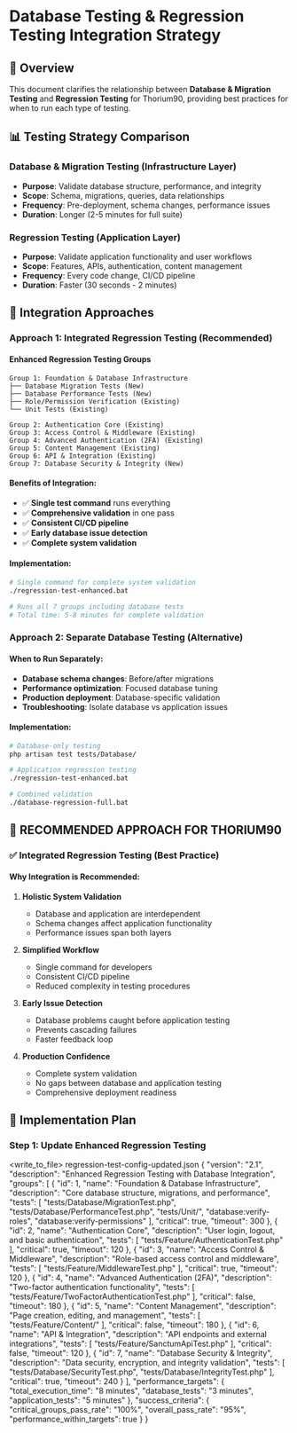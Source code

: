 # Database Testing & Regression Testing Integration Strategy

## 🎯 Overview

This document clarifies the relationship between **Database & Migration Testing** and **Regression Testing** for Thorium90, providing best practices for when to run each type of testing.

## 📊 Testing Strategy Comparison

### **Database & Migration Testing** (Infrastructure Layer)
- **Purpose**: Validate database structure, performance, and integrity
- **Scope**: Schema, migrations, queries, data relationships
- **Frequency**: Pre-deployment, schema changes, performance issues
- **Duration**: Longer (2-5 minutes for full suite)

### **Regression Testing** (Application Layer)  
- **Purpose**: Validate application functionality and user workflows
- **Scope**: Features, APIs, authentication, content management
- **Frequency**: Every code change, CI/CD pipeline
- **Duration**: Faster (30 seconds - 2 minutes)

## 🔄 Integration Approaches

### **Approach 1: Integrated Regression Testing (Recommended)**

#### **Enhanced Regression Testing Groups**
```
Group 1: Foundation & Database Infrastructure
├── Database Migration Tests (New)
├── Database Performance Tests (New) 
├── Role/Permission Verification (Existing)
└── Unit Tests (Existing)

Group 2: Authentication Core (Existing)
Group 3: Access Control & Middleware (Existing)
Group 4: Advanced Authentication (2FA) (Existing)
Group 5: Content Management (Existing)
Group 6: API & Integration (Existing)
Group 7: Database Security & Integrity (New)
```

#### **Benefits of Integration:**
- ✅ **Single test command** runs everything
- ✅ **Comprehensive validation** in one pass
- ✅ **Consistent CI/CD pipeline** 
- ✅ **Early database issue detection**
- ✅ **Complete system validation**

#### **Implementation:**
```bash
# Single command for complete system validation
./regression-test-enhanced.bat

# Runs all 7 groups including database tests
# Total time: 5-8 minutes for complete validation
```

### **Approach 2: Separate Database Testing (Alternative)**

#### **When to Run Separately:**
- **Database schema changes**: Before/after migrations
- **Performance optimization**: Focused database tuning
- **Production deployment**: Database-specific validation
- **Troubleshooting**: Isolate database vs application issues

#### **Implementation:**
```bash
# Database-only testing
php artisan test tests/Database/

# Application regression testing  
./regression-test-enhanced.bat

# Combined validation
./database-regression-full.bat
```

## 🎯 **RECOMMENDED APPROACH FOR THORIUM90**

### **✅ Integrated Regression Testing (Best Practice)**

#### **Why Integration is Recommended:**

1. **Holistic System Validation**
   - Database and application are interdependent
   - Schema changes affect application functionality
   - Performance issues span both layers

2. **Simplified Workflow**
   - Single command for developers
   - Consistent CI/CD pipeline
   - Reduced complexity in testing procedures

3. **Early Issue Detection**
   - Database problems caught before application testing
   - Prevents cascading failures
   - Faster feedback loop

4. **Production Confidence**
   - Complete system validation
   - No gaps between database and application testing
   - Comprehensive deployment readiness

## 🔧 Implementation Plan

### **Step 1: Update Enhanced Regression Testing**

<write_to_file>
<path>regression-test-config-updated.json</path>
<content>
{
  "version": "2.1",
  "description": "Enhanced Regression Testing with Database Integration",
  "groups": [
    {
      "id": 1,
      "name": "Foundation & Database Infrastructure",
      "description": "Core database structure, migrations, and performance",
      "tests": [
        "tests/Database/MigrationTest.php",
        "tests/Database/PerformanceTest.php", 
        "tests/Unit/",
        "database:verify-roles",
        "database:verify-permissions"
      ],
      "critical": true,
      "timeout": 300
    },
    {
      "id": 2,
      "name": "Authentication Core",
      "description": "User login, logout, and basic authentication",
      "tests": [
        "tests/Feature/AuthenticationTest.php"
      ],
      "critical": true,
      "timeout": 120
    },
    {
      "id": 3,
      "name": "Access Control & Middleware", 
      "description": "Role-based access control and middleware",
      "tests": [
        "tests/Feature/MiddlewareTest.php"
      ],
      "critical": true,
      "timeout": 120
    },
    {
      "id": 4,
      "name": "Advanced Authentication (2FA)",
      "description": "Two-factor authentication functionality",
      "tests": [
        "tests/Feature/TwoFactorAuthenticationTest.php"
      ],
      "critical": false,
      "timeout": 180
    },
    {
      "id": 5,
      "name": "Content Management",
      "description": "Page creation, editing, and management",
      "tests": [
        "tests/Feature/Content/"
      ],
      "critical": false,
      "timeout": 180
    },
    {
      "id": 6,
      "name": "API & Integration",
      "description": "API endpoints and external integrations",
      "tests": [
        "tests/Feature/SanctumApiTest.php"
      ],
      "critical": false,
      "timeout": 120
    },
    {
      "id": 7,
      "name": "Database Security & Integrity",
      "description": "Data security, encryption, and integrity validation",
      "tests": [
        "tests/Database/SecurityTest.php",
        "tests/Database/IntegrityTest.php"
      ],
      "critical": true,
      "timeout": 240
    }
  ],
  "performance_targets": {
    "total_execution_time": "8 minutes",
    "database_tests": "3 minutes",
    "application_tests": "5 minutes"
  },
  "success_criteria": {
    "critical_groups_pass_rate": "100%",
    "overall_pass_rate": "95%",
    "performance_within_targets": true
  }
}
